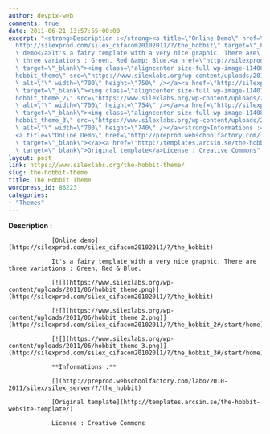 ```yaml
---
author: devpix-web
comments: true
date: 2011-06-21 13:57:55+00:00
excerpt: "<strong>Description :</strong><a title=\"Online Demo\" href=\"\
  http://silexprod.com/silex_cifacom20102011/?/the_hobbit\" target=\"_blank\">Online\
  \ demo</a>It's a fairy template with a very nice graphic. There are\
  \ three variations : Green, Red &amp; Blue.<a href=\"http://silexprod.com/silex_cifacom20102011/?/the_hobbit\"\
  \ target=\"_blank\"><img class=\"aligncenter size-full wp-image-114068\" title=\"\
  hobbit_theme\" src=\"https://www.silexlabs.org/wp-content/uploads/2011/06/hobbit_theme.png\"\
  \ alt=\"\" width=\"700\" height=\"750\" /></a><a href=\"http://silexprod.com/silex_cifacom20102011/?/the_hobbit_2#/start/home\"\
  \ target=\"_blank\"><img class=\"aligncenter size-full wp-image-114071\" title=\"\
  hobbit_theme_2\" src=\"https://www.silexlabs.org/wp-content/uploads/2011/06/hobbit_theme_2.png\"\
  \ alt=\"\" width=\"700\" height=\"754\" /></a><a href=\"http://silexprod.com/silex_cifacom20102011/?/the_hobbit_3#/start/home\"\
  \ target=\"_blank\"><img class=\"aligncenter size-full wp-image-114081\" title=\"\
  hobbit_theme_3\" src=\"https://www.silexlabs.org/wp-content/uploads/2011/06/hobbit_theme_3.png\"\
  \ alt=\"\" width=\"700\" height=\"740\" /></a><strong>Informations :</strong>\
  <a title=\"Online Demo\" href=\"http://preprod.webschoolfactory.com/labo/2010-2011/silex/silex_server/?/the_hobbit\"\
  \ target=\"_blank\"></a><a href=\"http://templates.arcsin.se/the-hobbit-website-template/\"\
  \ target=\"_blank\">Original template</a>License : Creative Commons"
layout: post
link: https://www.silexlabs.org/the-hobbit-theme/
slug: the-hobbit-theme
title: The Hobbit Theme
wordpress_id: 86223
categories:
- "Themes"
---
```


**Description :**

				[Online demo](http://silexprod.com/silex_cifacom20102011/?/the_hobbit)

				It's a fairy template with a very nice graphic. There are three variations : Green, Red & Blue.

				[![](https://www.silexlabs.org/wp-content/uploads/2011/06/hobbit_theme.png)](http://silexprod.com/silex_cifacom20102011/?/the_hobbit)

				[![](https://www.silexlabs.org/wp-content/uploads/2011/06/hobbit_theme_2.png)](http://silexprod.com/silex_cifacom20102011/?/the_hobbit_2#/start/home)

				[![](https://www.silexlabs.org/wp-content/uploads/2011/06/hobbit_theme_3.png)](http://silexprod.com/silex_cifacom20102011/?/the_hobbit_3#/start/home)

				**Informations :**

				[](http://preprod.webschoolfactory.com/labo/2010-2011/silex/silex_server/?/the_hobbit)

				[Original template](http://templates.arcsin.se/the-hobbit-website-template/)

				License : Creative Commons
